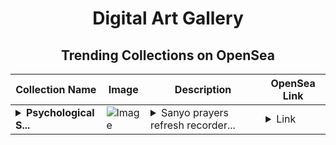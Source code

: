 <div align="center">

# Digital Art Gallery

## Trending Collections on OpenSea

| Collection Name                       | Image                                                                                     | Description                       | OpenSea Link                                                                                          |
|---------------------------------------|-------------------------------------------------------------------------------------------|-----------------------------------|--------------------------------------------------------------------------------------------------------|
| **<details><summary>Psychological S...</summary>Psychological Surfing</details>** | ![Image](https://i.seadn.io/s/raw/files/7b69cf8c7105e386e4d356a7b2c46ab2.jpg?w=500&auto=format?w=200&auto=format) | <details><summary>Sanyo prayers refresh recorder...</summary>Sanyo prayers refresh recorder trained uncertainty sequence</details> | <details><summary>Link</summary>[Psychological Surfing](https://opensea.io/collection/psychological-surfing)</details> |

</div>
